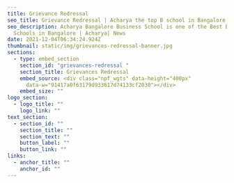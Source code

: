 ```yaml
---
title: Grievance Redressal
seo_title: Grievance Redressal | Acharya the top B school in Bangalore
seo_description: Acharya Bangalore Business School is one of the Best Business
  Schools in Bangalore | Acharya| News
date: 2021-12-04T06:34:24.924Z
thumbnail: static/img/grievances-redressal-banner.jpg
sections:
  - type: embed_section
    section_id: "grievances-redressal "
    section_title: Grievances Redressal
    embed_source: <div class="npf_wgts" data-height="400px"
      data-w="91417a0f63179d933617d74133cf2030"></div>
    embed_size: ""
logo_section:
  - logo_title: ""
    logo_link: ""
text_section:
  - section_id: ""
    section_title: ""
    section_text: ""
    button_label: ""
    button_link: ""
links:
  - anchor_title: ""
    anchor_id: ""
---
```


